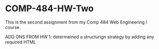 # COMP-484-HW-Two
This is the second assignment from my Comp 484 Web Engineering I course.

ADD ONS FROM HW 1:
determeined a structurign strategy by adding any required HTML

